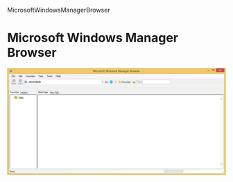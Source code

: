  MicrosoftWindowsManagerBrowser
# Microsoft Windows Manager Browser

![web](https://raw.githubusercontent.com/Create-Browser/MicrosoftWindowsManagerBrowser/master/web.PNG)
